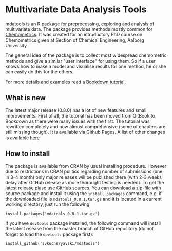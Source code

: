 Multivariate Data Analysis Tools
===========================================

mdatools is an R package for preprocessing, exploring and analysis of multivariate data. The package 
provides methods mostly common for [Chemometrics](http://en.wikipedia.org/wiki/Chemometrics). It was 
created for an introductory PhD course on Chemometrics given at Section of Chemical Engineering, 
Aalborg University. 

The general idea of the package is to collect most widespread chemometric methods and give a similar 
"user interface" for using them. So if a user knows how to make a model and visualise results for one
method, he or she can easily do this for the others.

For more details and examples read a [Bookdown tutorial](http://svkucheryavski.github.io/mdatools/). 

What is new
-----------

The latest major release (0.8.0) has a lot of new features and small improvements. First of all, the tutorial 
has been moved from GitBook to Bookdown as there were many issues with the first. The tutorial was 
rewritten completely and now almost comprehensive (some of chapters are still missing though). It is 
available via Github Pages. A list of other changes is available [here](NEWS.md)


How to install
--------------

The package is available from CRAN by usual installing procedure. However due to restrictions in CRAN 
politics regarding number of submissions (one in 3-4 month) only major releases will be published 
there (with 2-3 weeks delay after GitHub release as more thorought testing is needed). To get the latest 
release plase use [GitHub sources](https://github.com/svkucheryavski/mdatools). You can [download](https://github.com/svkucheryavski/mdatools/releases) a zip-file with source package and 
install it using the `install.packages` command, e.g. if the downloaded file is `mdatools_0.8.1.tar.gz` 
and it is located in a current working directory, just run the following:

```
install.packages('mdatools_0.8.1.tar.gz')
```

If you have `devtools` package installed, the following command will install the latest release from 
the master branch of GitHub repository (do not forget to load the `devtools` package first):

```
install_github('svkucheryavski/mdatools')
```
